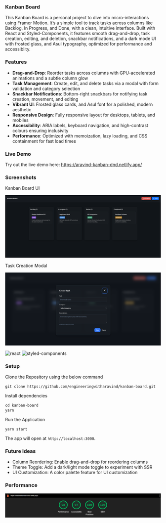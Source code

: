 ### Kanban Board

This Kanban Board is a personal project to dive into micro-interactions using Framer Motion. It’s a simple tool to track tasks across columns like Backlog, In Progress, and Done, with a clean, intuitive interface. Built with React and Styled-Components, it features smooth drag-and-drop, task creation, editing, and deletion, snackbar notifications, and a dark mode UI with frosted glass, and Asul typography, optimized for performance and accessiblity.

### Features

- **Drag-and-Drop**: Reorder tasks across columns with GPU-accelerated animations and a subtle column glow
- **Task Management**: Create, edit, and delete tasks via a modal with form validation and category selection
- **Snackbar Notifications**: Bottom-right snackbars for notifying task creation, movement, and editing
- **Vibrant UI**: Frosted glass cards, and Asul font for a polished, modern aesthetic
- **Responsive Design**: Fully responsive layout for desktops, tablets, and mobiles
- **Accessibility**: ARIA labels, keyboard navigation, and high-contrast colours ensuring inclusivity
- **Performance**: Optimized with memoization, lazy loading, and CSS containment for fast load times

### Live Demo

Try out the live demo here: https://aravind-kanban-dnd.netlify.app/

### Screenshots

Kanban Board UI

![kanban-board](https://github.com/engineeringwitharavind/kanban-board/blob/main/public/assets/kanban-board-interface.png)

Task Creation Modal

![task-creation-modal](https://github.com/engineeringwitharavind/kanban-board/blob/main/public/assets/task-creation-modal.png)

![react](https://img.shields.io/badge/frontend-react-61dafb?style=flat&logo=React)
![styled-components](https://img.shields.io/badge/styling-styled--components-%23DB7093?style=flat&logo=styled-components)

### Setup

Clone the Repository using the below command

```shell
git clone https://github.com/engineeringwitharavind/kanban-board.git
```

Install dependencies

```shell
cd kanban-board
yarn
```

Run the Application

```shell
yarn start
```

The app will open at `http://localhost:3000`.

### Future Ideas

- Column Reordering: Enable drag-and-drop for reordering columns
- Theme Toggle: Add a dark/light mode toggle to experiment with SSR
- UI Customization: A color palette feature for UI customization

### Performance

![Lighthouse](https://github.com/engineeringwitharavind/kanban-board/blob/main/public/assets/kanban-board-lighthouse.PNG)
